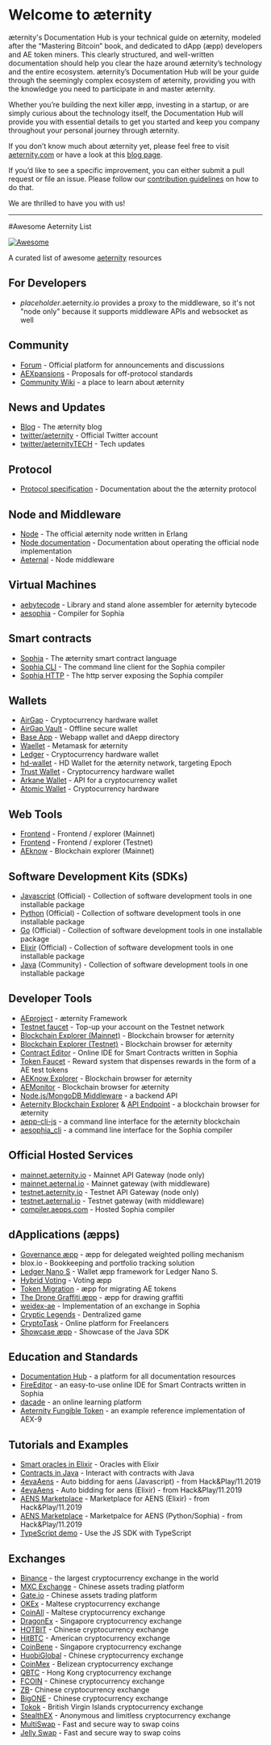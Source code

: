 # Welcome to æternity
æternity's Documentation Hub is your technical guide on æternity, modeled after the “Mastering Bitcoin” book, and dedicated to dApp (æpp) developers and AE token miners. This clearly structured, and well-written documentation should help you clear the haze around æternity’s technology and the entire ecosystem. æternity’s Documentation Hub will be your guide through the seemingly complex ecosystem of æternity, providing you with the knowledge you need to participate in and master æternity.

Whether you’re building the next killer æpp, investing in a startup, or are simply curious about the technology itself, the Documentation Hub will provide you with essential details to get you started and keep you company throughout your personal journey through æternity.

If you don’t know much about æternity yet, please feel free to visit [aeternity.com](https://aeternity.com/) or have a look at this [blog page](https://blog.aeternity.com/æternity-getting-started-resources-95764450e204).

If you’d like to see a specific improvement, you can either submit a pull request or file an issue. Please follow our [contribution guidelines](https://github.com/aeternity/aeternity/blob/master/CONTRIBUTING.md) on how to do that.

We are thrilled to have you with us!

---

#Awesome Aeternity List

[![Awesome](https://cdn.rawgit.com/sindresorhus/awesome/d7305f38d29fed78fa85652e3a63e154dd8e8829/media/badge.svg)](https://github.com/aeternity/awesome-aeternity)

A curated list of awesome [aeternity](https://aeternity.com) resources

## For Developers

- *placeholder*.aeternity.io provides a proxy to the middleware, so it's not "node only" because it supports middleware APIs and websocket as well

## Community
- [Forum](https://forum.aeternity.com) - Official platform for announcements and discussions
- [AEXpansions](https://github.com/aeternity/AEXs) - Proposals for off-protocol standards
- [Community Wiki](https://github.com/snamoah/wiki) - a place to learn about æternity

## News and Updates
- [Blog](https://blog.aeternity.com/) - The æternity blog
- [twitter/aeternity](https://twitter.com/aeternity) - Official Twitter account
- [twitter/aeternityTECH](https://twitter.com/aeternityTECH) - Tech updates

## Protocol
- [Protocol specification](https://github.com/aeternity/protocol) - Documentation about the the æternity protocol

## Node and Middleware
- [Node](https://github.com/aeternity/aeternity) - The official æternity node written in Erlang
- [Node documentation](http://docs.aeternity.io) - Documentation about operating the official node implementation
- [Aeternal](https://github.com/aeternity/aeternal) - Node middleware

## Virtual Machines

- [aebytecode](https://github.com/aeternity/aebytecode) -  Library and stand alone assembler for æternity bytecode
- [aesophia](https://github.com/aeternity/aesophia) - Compiler for Sophia

## Smart contracts
- [Sophia](https://github.com/aeternity/protocol/blob/master/contracts/sophia.md) - The æternity smart contract language
- [Sophia CLI](https://github.com/aeternity/aesophia_cli) - The command line client for the Sophia compiler
- [Sophia HTTP](https://github.com/aeternity/aesophia_http) - The http server exposing the Sophia compiler

## Wallets
- [AirGap](https://airgap.it) - Cryptocurrency hardware wallet
- [AirGap Vault](https://github.com/airgap-it/airgap-vault) - Offline secure wallet
- [Base App](https://base.aepp.com) - Webapp wallet and dAepp directory
- [Waellet](https://waellet.com) - Metamask for æternity
- [Ledger](ledger.com) - Cryptocurrency hardware wallet
- [hd-wallet](https://github.com/aeternity/hd-wallet-js) - HD Wallet for the æternity network, targeting Epoch
- [Trust Wallet](https://trustwallet.com/aeternity-wallet) -  Cryptocurrency hardware wallet
- [Arkane Wallet](https://medium.com/arkane-network/we-welcome-aeternity-a3f5ea33455d) - API for a cryptocurrency wallet
- [Atomic Wallet](https://atomicwallet.io/aeternity-wallet) - Cryptocurrency hardware

## Web Tools
- [Frontend](https://mainnet.aeternal.io) - Frontend / explorer (Mainnet)
- [Frontend](https://testnet.aeternal.io) - Frontend / explorer (Testnet)
- [AEknow](https://aeknow.org/) - Blockchain explorer (Mainnet)

## Software Development Kits (SDKs)
- [Javascript](https://github.com/aeternity/aepp-sdk-js) (Official) - Collection of software development tools in one installable package
- [Python](https://github.com/aeternity/aepp-sdk-python) (Official) - Collection of software development tools in one installable package
- [Go](https://github.com/aeternity/aepp-sdk-go) (Official) - Collection of software development tools in one installable package
- [Elixir](https://github.com/aeternity/aepp-sdk-elixir) (Official) - Collection of software development tools in one installable package
- [Java](https://github.com/kryptokrauts/aepp-sdk-java) (Community) - Collection of software development tools in one installable package

## Developer Tools
- [AEproject](https://github.com/aeternity/aepp-aeproject-js) - æternity Framework
- [Testnet faucet](https://testnet.faucet.aepps.com) - Top-up your account on the Testnet network
- [Blockchain Explorer (Mainnet)]( https://explorer.aepps.com) - Blockchain browser for æternity
- [Blockchain Explorer (Testnet)]( https://explorer.testnet.aeternity.io/#/) - Blockchain browser for æternity
- [Contract Editor](https://contracts.aepps.com/#/) - Online IDE for Smart Contracts written in Sophia
- [Token Faucet](https://faucet.aepps.com) - Reward system that dispenses rewards in the form of a AE test tokens
- [AEKnow Explorer](https://www.aeknow.org/) - Blockchain browser for æternity
- [AEMonitor](https://aemonitor.mobycrypt.com/core) - Blockchain browser for æternity
- [Node.js/MongoDB Middleware](https://github.com/kryztoval/aepp-middleware-mn) - a backend API
- [Aeternity Blockchain Explorer](https://ae.criesca.net:3011/explorer/dashboard.html) & [API Endpoint](https://ae.criesca.net:3011/api) - a blockchain browser for æternity
- [aepp-cli-js](https://github.com/aeternity/aepp-cli-js) - a command line interface for the æternity blockchain
- [aesophia_cli](https://github.com/aeternity/aesophia_cli) - a command line interface for the Sophia compiler

## Official Hosted Services
- [mainnet.aeternity.io](https://mainnet.aeternity.io/v2/status) - Mainnet API Gateway (node only)
- [mainnet.aeternal.io](https://mainnet.aeternal.io) - Mainnet gateway (with middleware)
- [testnet.aeternity.io](https://testnet.aeternity.io/v2/status) - Testnet API Gateway (node only)
- [testnet.aeternal.io](https://testnet.aeternal.io) - Testnet gateway (with middleware)
- [compiler.aepps.com](https://compiler.aepps.com) - Hosted Sophia compiler

## dApplications (æpps)

- [Governance æpp](https://github.com/aeternity/aepp-governance) -  æpp for delegated weighted polling mechanism
- blox.io - Bookkeeping and portfolio tracking solution
- [Ledger Nano S](https://github.com/aeternity/ledger-app) - Wallet æpp framework for Ledger Nano S.
- [Hybrid Voting](http://aeternity.com/aepp-hybrid-voting/) - Voting æpp
- [Token Migration](https://token-migration.aepps.com/#/) - æpp for migrating AE tokens
- [The Drone Graffiti æpp](https://github.com/aeternity/aepp-graffiti) - æpp for drawing graffiti
- [weidex-ae](https://github.com/weichain/weidex-ae) - Implementation of an exchange in Sophia
- [Cryptic Legends](https://app.cryptotask.org/
) - Dentralized game
- [CryptoTask](https://app.cryptotask.org/) - Online platform for Freelancers
- [Showcase æpp](https://github.com/kryptokrauts/aepp-showcase-android) - Showcase of the Java SDK

## Education and Standards

- [Documentation Hub](http://aeternity.com/documentation-hub/) - a platform for all documentation resources
- [FireEditor](http://fireeditor.nikitafuchs.de/) - an easy-to-use online IDE for Smart Contracts written in Sophia
- [dacade](https://dacade.org/ae-dev-101/submissions) - an online learning platform
- [Aeternity Fungible Token](https://github.com/mradkov/aeternity-fungible-token) - an example reference implementation of AEX-9

## Tutorials and Examples

- [Smart oracles in Elixir](https://github.com/DanielaIvanova/smart_oracle) - Oracles with Elixir
- [Contracts in Java](https://github.com/kryptokrauts/contraect-showcase-maven) - Interact with contracts with Java
- [4evaAens](https://github.com/u2467/4evaAens) - Auto bidding for aens (Javascript) - from Hack&Play/11.2019
- [4evaAens](https://github.com/DanielaIvanova/forever_aens) - Auto bidding for aens (Elixir) - from Hack&Play/11.2019
- [AENS Marketplace](https://github.com/DanielaIvanova/name_marketplace) - Marketplace for AENS (Elixir) - from Hack&Play/11.2019
- [AENS Marketplace](https://github.com/u2467/aens-marketplace) - Marketpalce for AENS (Python/Sophia) - from Hack&Play/11.2019
- [TypeScript demo](https://github.com/gcofficial/ae-typescript-demo) - Use the JS SDK with TypeScript

## Exchanges

- [Binance](binance.com) - the largest cryptocurrency exchange in the world
- [MXC Exchange](https://www.mxc.ceo/) - Chinese assets trading platform
- [Gate.io](https://www.gate.io/) - Chinese assets trading platform
- [OKEx](https://www.okex.com/) - Maltese cryptocurrency exchange
- [CoinAll](https://www.coinall.com/) - Maltese cryptocurrency exchange
- [DragonEx](https://dragonex.io/en-us/) - Singapore cryptocurrency exchange
- [HOTBIT](https://www.hotbit.io/) - Chinese cryptocurrency exchange
- [HitBTC](https://hitbtc.com/) - American cryptocurrency exchange
- [CoinBene](https://www.coinbene.com/) - Singapore cryptocurrency exchange
- [HuobiGlobal](https://www.huobi.io/topic/invited/?invite_code=axkx4) - Chinese cryptocurrency exchange
- [CoinMex](https://www.coinmex.com/) - Belizean cryptocurrency exchange
- [QBTC](https://www.qbtc.com/) - Hong Kong cryptocurrency exchange
- [FCOIN](https://www.fcoin.pro/) - Chinese cryptocurrency exchange
- [ZB](https://www.zb.com/cn/)- Chinese cryptocurrency exchange
- [BigONE](https://big.one/) - Chinese cryptocurrency exchange
- [Tokok](https://www.tokok.com/index) -  British Virgin Islands cryptocurrency exchange
- [StealthEX](https://stealthex.io/) - Anonymous and limitless cryptocurrency exchange
- [MultiSwap](https://multiswap.io/supported) - Fast and secure way to swap coins
- [Jelly Swap](https://jelly.market/) - Fast and secure way to swap coins
